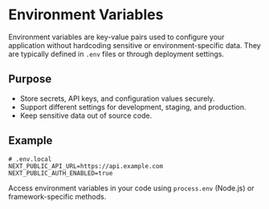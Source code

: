 # Environment Variables

Environment variables are key-value pairs used to configure your application without hardcoding sensitive or environment-specific data. They are typically defined in `.env` files or through deployment settings.

## Purpose
- Store secrets, API keys, and configuration values securely.
- Support different settings for development, staging, and production.
- Keep sensitive data out of source code.

## Example
```env
# .env.local
NEXT_PUBLIC_API_URL=https://api.example.com
NEXT_PUBLIC_AUTH_ENABLED=true
```

Access environment variables in your code using `process.env` (Node.js) or framework-specific methods. 